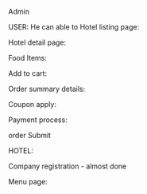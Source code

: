 Admin


USER:
He can able to 
Hotel listing page:

Hotel detail page:

Food Items:

Add to cart:

Order summary details:

Coupon apply:

Payment process:

order Submit


HOTEL:

Company registration - almost done

Menu page: 




